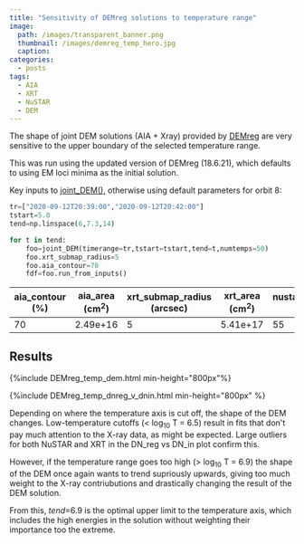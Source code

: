 ```yaml
---
title: "Sensitivity of DEMreg solutions to temperature range"
image: 
  path: /images/transparent_banner.png
  thumbnail: /images/demreg_temp_hero.jpg
  caption:
categories:
  - posts
tags:
  - AIA
  - XRT
  - NuSTAR
  - DEM
---
```


The shape of joint DEM solutions (AIA + Xray) provided by [DEMreg](https://github.com/ianan/demreg) are very sensitive to the upper boundary of the selected temperature range. 

This was run using the updated version of DEMreg (18.6.21), which defaults to using EM loci minima as the initial solution.

Key inputs to [joint_DEM()](https://gitlab.fhnw.ch/erica.lastufka/small-nustar-flare/-/blob/master/joint_dem.py), otherwise using default parameters for orbit 8:

```python
tr=["2020-09-12T20:39:00","2020-09-12T20:42:00"]
tstart=5.0
tend=np.linspace(6,7.3,14)

for t in tend:
    foo=joint_DEM(timerange=tr,tstart=tstart,tend=t,numtemps=50)
    foo.xrt_submap_radius=5
    foo.aia_contour=70
    fdf=foo.run_from_inputs()
```

| aia_contour (%) | aia_area (cm<sup>2</sup>) | xrt_submap_radius (arcsec) | xrt_area (cm<sup>2</sup>) | nustar_submap_radius (arcsec) | xrt_fac | nustar_fac | 
| --- | --- | --- | --- | --- | ---| ---|
|70 | 2.49e+16 | 5 | 5.41e+17 | 55 | 1| 1|

## Results

{%include DEMreg_temp_dem.html min-height="800px"%}

{%include DEMreg_temp_dnreg_v_dnin.html min-height="800px" %}

Depending on where the temperature axis is cut off, the shape of the DEM changes. Low-temperature cutoffs (< log<sub>10</sub> T = 6.5) result in fits that don't pay much attention to the X-ray data, as might be expected. Large outliers for both NuSTAR and XRT in the DN_reg vs DN_in plot confirm this. 

However, if the temperature range goes too high (> log<sub>10</sub> T = 6.9) the shape of the DEM once again wants to trend supriously upwards, giving too much weight to the X-ray contriubutions and drastically changing the result of the DEM solution. 

From this, _tend_=6.9 is the optimal upper limit to the temperature axis, which includes the high energies in the solution without weighting their importance too the extreme.
